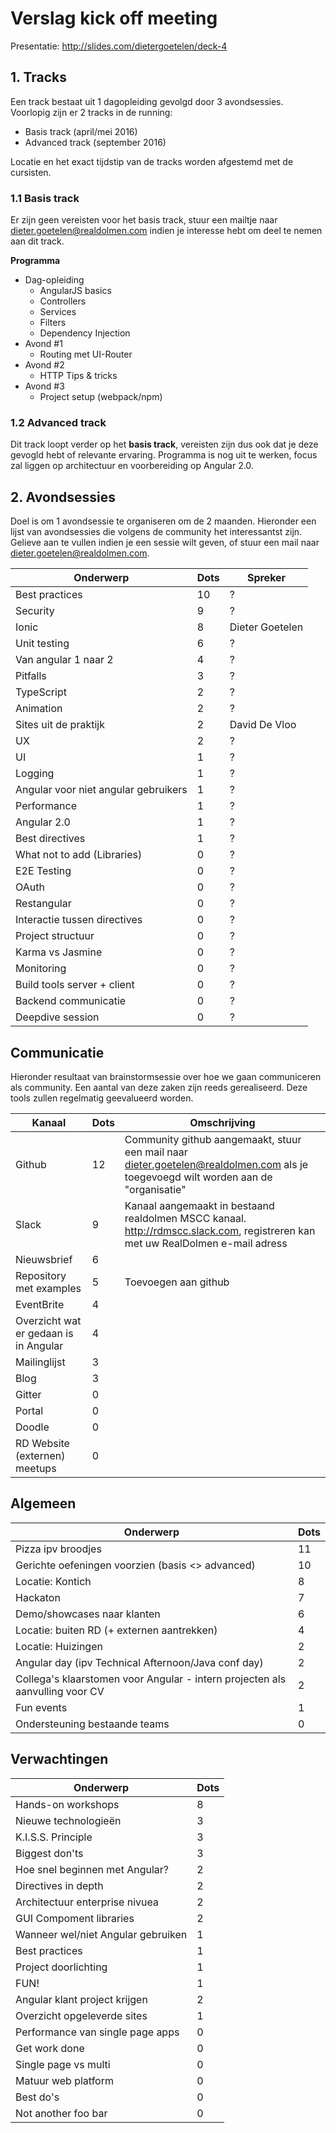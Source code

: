 # Verslag kick off meeting
Presentatie: http://slides.com/dietergoetelen/deck-4

## 1. Tracks
Een track bestaat uit 1 dagopleiding gevolgd door 3 avondsessies. Voorlopig zijn er 2 tracks in de running:
- Basis track (april/mei 2016)
- Advanced track (september 2016)

Locatie en het exact tijdstip van de tracks worden afgestemd met de cursisten. 

### 1.1 Basis track
Er zijn geen vereisten voor het basis track, stuur een mailtje naar dieter.goetelen@realdolmen.com indien je interesse hebt om deel te nemen aan dit track.

**Programma**
- Dag-opleiding
    - AngularJS basics
    - Controllers
    - Services
    - Filters
    - Dependency Injection
- Avond #1
    - Routing met UI-Router
- Avond #2
    - HTTP Tips & tricks
- Avond #3
    - Project setup (webpack/npm)

### 1.2 Advanced track
Dit track loopt verder op het **basis track**, vereisten zijn dus ook dat je deze gevogld hebt of relevante ervaring. Programma is nog uit te werken, focus zal liggen op architectuur en voorbereiding op Angular 2.0.

## 2. Avondsessies
Doel is om 1 avondsessie te organiseren om de 2 maanden. Hieronder een lijst van avondsessies die volgens de community het interessantst zijn. Gelieve aan te vullen indien je een sessie wilt geven, of stuur een mail naar dieter.goetelen@realdolmen.com.

| Onderwerp              | Dots | Spreker  |
|------------------------| ---- | -------- |
| Best practices         | 10   | ?        |
| Security               | 9    | ?        |
| Ionic                  | 8    | Dieter Goetelen |
| Unit testing           | 6    | ?        |
| Van angular 1 naar 2   | 4    | ?        |
| Pitfalls               | 3    | ?        |
| TypeScript             | 2    | ?        |
| Animation              | 2    | ?        |
| Sites uit de praktijk  | 2    | David De Vloo |
| UX                     | 2    | ?        |
| UI                     | 1    | ?        |
| Logging                | 1    | ?        |
| Angular voor niet angular gebruikers | 1 | ? |
| Performance            | 1    | ?        |
| Angular 2.0            | 1    | ?        |
| Best directives        | 1    | ?        |
| What not to add (Libraries) | 0 | ? |
| E2E Testing | 0 | ? |
| OAuth | 0 | ? |
| Restangular | 0 | ? |
| Interactie tussen directives | 0 | ? |
| Project structuur | 0 | ? |
| Karma vs Jasmine | 0 | ? |
| Monitoring | 0 | ? |
| Build tools server + client | 0 | ? |
| Backend communicatie | 0 | ? |
| Deepdive session | 0 | ? |

## Communicatie
Hieronder resultaat van brainstormsessie over hoe we gaan communiceren als community. Een aantal van deze zaken zijn reeds gerealiseerd. Deze tools zullen regelmatig geevalueerd worden.

| Kanaal | Dots | Omschrijving |
| ------ | ---- | ------------ |
| Github | 12 | Community github aangemaakt, stuur een mail naar dieter.goetelen@realdolmen.com als je toegevoegd wilt worden aan de "organisatie" |
| Slack | 9 | Kanaal aangemaakt in bestaand realdolmen MSCC kanaal. http://rdmscc.slack.com, registreren kan met uw RealDolmen e-mail adress |
| Nieuwsbrief | 6 | |
| Repository met examples | 5 | Toevoegen aan github |
| EventBrite | 4 | |
| Overzicht wat er gedaan is in Angular | 4 | |
| Mailinglijst | 3 | |
| Blog | 3 | |
| Gitter | 0 | |
| Portal | 0 | |
| Doodle | 0 | |
| RD Website (externen) meetups | 0 | |

## Algemeen
| Onderwerp | Dots | 
| --------- | ---- | 
| Pizza ipv broodjes | 11 | 
| Gerichte oefeningen voorzien (basis <> advanced) | 10 | 
| Locatie: Kontich | 8 | 
| Hackaton | 7 | 
| Demo/showcases naar klanten | 6 | 
| Locatie: buiten RD (+ externen aantrekken) | 4 | 
| Locatie: Huizingen | 2 | 
| Angular day (ipv Technical Afternoon/Java conf day) | 2 | 
| Collega's klaarstomen voor Angular - intern projecten als aanvulling voor CV | 2 | 
| Fun events | 1 | 
| Ondersteuning bestaande teams | 0 | 

## Verwachtingen
| Onderwerp | Dots |
| --------- | ---- |
| Hands-on workshops | 8 |
| Nieuwe technologieën | 3 |
| K.I.S.S. Principle | 3 |
| Biggest don'ts | 3 |
| Hoe snel beginnen met Angular? | 2 |
| Directives in depth | 2 |
| Architectuur enterprise nivuea | 2 | 
| GUI Compoment libraries | 2 | 
| Wanneer wel/niet Angular gebruiken | 1 |
| Best practices | 1 |
| Project doorlichting | 1 |
| FUN! | 1 |
| Angular klant project krijgen | 2 |
| Overzicht opgeleverde sites | 1 |
| Performance van single page apps | 0 |
| Get work done | 0 |
| Single page vs multi | 0 |
| Matuur web platform | 0 |
| Best do's | 0 |
| Not another foo bar | 0 |